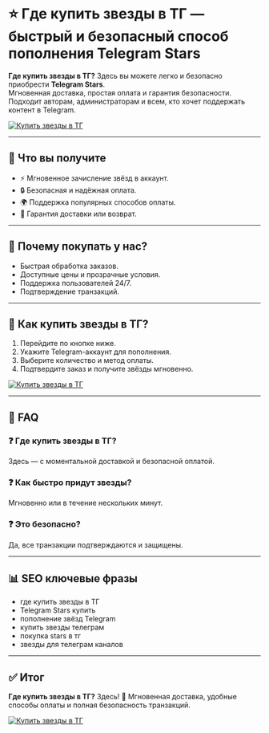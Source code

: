 # ⭐ Где купить звезды в ТГ — быстрый и безопасный способ пополнения Telegram Stars

**Где купить звезды в ТГ?** Здесь вы можете легко и безопасно приобрести **Telegram Stars**.  
Мгновенная доставка, простая оплата и гарантия безопасности. Подходит авторам, администраторам и всем, кто хочет поддержать контент в Telegram.  

[![Купить звезды в ТГ](https://img.shields.io/badge/⭐%20Купить%20звезды%20в%20ТГ-blue?style=for-the-badge)](https://trimurl.click/s/buytgstars)

---

## 🔎 Что вы получите
- ⚡ Мгновенное зачисление звёзд в аккаунт.  
- 🔒 Безопасная и надёжная оплата.  
- 🌍 Поддержка популярных способов оплаты.  
- 🎯 Гарантия доставки или возврат.  

---

## 🚀 Почему покупать у нас?
- Быстрая обработка заказов.  
- Доступные цены и прозрачные условия.  
- Поддержка пользователей 24/7.  
- Подтверждение транзакций.  

---

## 🛒 Как купить звезды в ТГ?
1. Перейдите по кнопке ниже.  
2. Укажите Telegram-аккаунт для пополнения.  
3. Выберите количество и метод оплаты.  
4. Подтвердите заказ и получите звёзды мгновенно.  

[![Купить звезды в ТГ](https://img.shields.io/badge/⭐%20Купить%20звезды%20в%20ТГ-blue?style=for-the-badge)](https://trimurl.click/s/buytgstars)

---

## 📖 FAQ

### ❓ Где купить звезды в ТГ?  
Здесь — с моментальной доставкой и безопасной оплатой.  

### ❓ Как быстро придут звезды?  
Мгновенно или в течение нескольких минут.  

### ❓ Это безопасно?  
Да, все транзакции подтверждаются и защищены.  

---

## 📊 SEO ключевые фразы
- где купить звезды в ТГ  
- Telegram Stars купить  
- пополнение звёзд Telegram  
- купить звезды телеграм  
- покупка stars в тг  
- звезды для телеграм каналов  

---

## ✅ Итог
**Где купить звезды в ТГ?** Здесь! 🚀 Мгновенная доставка, удобные способы оплаты и полная безопасность транзакций.  

[![Купить звезды в ТГ](https://img.shields.io/badge/⭐%20Купить%20звезды%20в%20ТГ-blue?style=for-the-badge)](https://trimurl.click/s/buytgstars)
